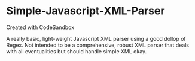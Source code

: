 # Simple-Javascript-XML-Parser
Created with CodeSandbox

A really basic, light-weight Javascript XML parser using a good dollop of Regex.  Not intended to be a comprehensive, robust XML parser that deals with all eventualities but should handle simple XML okay.
